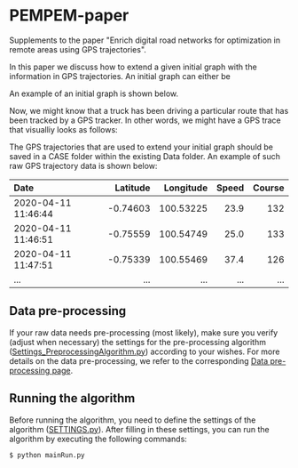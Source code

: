 # PEMPEM-paper
Supplements to the paper "Enrich digital road networks for optimization in remote areas using GPS trajectories".

[comment]: <> (Include authors)

In this paper we discuss how to extend a given initial graph with the information in GPS trajectories. An initial graph can either be 



An example of an initial graph is shown below. 





Now, we might know that a truck has been driving a particular route that has been tracked by a GPS tracker. In other words, we might have a GPS trace that visualliy looks as follows: 









The GPS trajectories that are used to extend your initial graph should be saved in a CASE folder within the existing Data folder. An example of such raw GPS trajectory data is shown below:

| Date                |Latitude|Longitude|Speed  |Course |
| :------------------ |-------:|--------:|------:|------:|
| 2020-04-11 11:46:44 |-0.74603|100.53225 | 23.9 | 132  | 
| 2020-04-11 11:46:51 |-0.75559|100.54749 | 25.0 | 133 |
| 2020-04-11 11:47:51 |-0.75339|100.55469 | 37.4 | 126 |
| ... | ... | ... | ... | ... |

## Data pre-processing
If your raw data needs pre-processing (most likely), make sure you verify (adjust when necessary) the settings for the pre-processing algorithm ([Settings_PreprocessingAlgorithm.py](https://github.com/valentijnstienen/PEMPEM-paper/blob/main/Data%20(github)/SETTINGS_PreprocessingAlgorithm.py)) according to your wishes. For more details on the data pre-processing, we refer to the corresponding [Data pre-processing page](https://github.com/valentijnstienen/PEMPEM-paper/tree/main/Data%20(github)).


## Running the algorithm
Before running the algorithm, you need to define the settings of the algorithm ([SETTINGS.py](https://github.com/valentijnstienen/PEMPEM-paper/tree/main/SETTINGS.py)). After filling in these settings, you can run the algorithm by executing the following commands:

```
$ python mainRun.py
```


